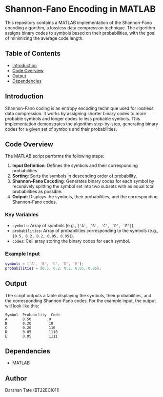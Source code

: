 # Shannon-Fano Encoding in MATLAB

This repository contains a MATLAB implementation of the Shannon-Fano encoding algorithm, a lossless data compression technique. The algorithm assigns binary codes to symbols based on their probabilities, with the goal of minimizing the average code length.

## Table of Contents
- [Introduction](#introduction)
- [Code Overview](#code-overview)
- [Output](#output)
- [Dependencies](#dependencies)

## Introduction

Shannon-Fano coding is an entropy encoding technique used for lossless data compression. It works by assigning shorter binary codes to more probable symbols and longer codes to less probable symbols. This implementation demonstrates the algorithm step-by-step, generating binary codes for a given set of symbols and their probabilities.

## Code Overview

The MATLAB script performs the following steps:
1. **Input Definition**: Defines the symbols and their corresponding probabilities.
2. **Sorting**: Sorts the symbols in descending order of probability.
3. **Shannon-Fano Encoding**: Generates binary codes for each symbol by recursively splitting the symbol set into two subsets with as equal total probabilities as possible.
4. **Output**: Displays the symbols, their probabilities, and the corresponding Shannon-Fano codes.

### Key Variables
- `symbols`: Array of symbols (e.g., `['A', 'B', 'C', 'D', 'E']`).
- `probabilities`: Array of probabilities corresponding to the symbols (e.g., `[0.5, 0.2, 0.2, 0.05, 0.05]`).
- `codes`: Cell array storing the binary codes for each symbol.

### Example Input
```matlab
symbols = ['A', 'B', 'C', 'D', 'E'];
probabilities = [0.5, 0.2, 0.2, 0.05, 0.05];
```

## Output

The script outputs a table displaying the symbols, their probabilities, and the corresponding Shannon-Fano codes. For the example input, the output will look like this:

```
Symbol  Probability  Code
A       0.50        0
B       0.20        10
C       0.20        110
D       0.05        1110
E       0.05        1111
```

## Dependencies

- MATLAB 

## Author
Darshan Tate (BT22ECI011)

